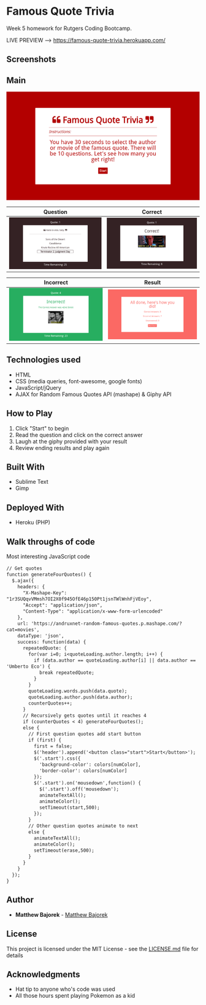 # Famous Quote Trivia
Week 5 homework for Rutgers Coding Bootcamp.

LIVE PREVIEW --> https://famous-quote-trivia.herokuapp.com/

## Screenshots

Main
-------------
![Main Image](/readme_images/main.png?raw=true"main.png")

Question | Correct
-------------|--------
![Question Image](/readme_images/question.png?raw=true"question.png") | ![Correct Image](/readme_images/correct.png?raw=true"correct.png")

Incorrect | Result
-------------|--------
![Incorrect Image](/readme_images/incorrect.png?raw=true"incorrect.png") | ![Result Image](/readme_images/result.png?raw=true"result.png")

## Technologies used
- HTML
- CSS (media queries, font-awesome, google fonts)
- JavaScript/jQuery
- AJAX for Random Famous Quotes API (mashape) & Giphy API

## How to Play

1. Click "Start" to begin
2. Read the question and click on the correct answer
3. Laugh at the giphy provided with your result
4. Review ending results and play again

## Built With

* Sublime Text
* Gimp

## Deployed With

* Heroku (PHP)

## Walk throughs of code

Most interesting JavaScript code
```
// Get quotes
function generateFourQuotes() {
  $.ajax({
    headers: {
      "X-Mashape-Key": "1r3SUQqvVMmsh7OI2X0f945OfE46p150Pt1jsnTWlWnhFjVEoy",
      "Accept": "application/json",
      "Content-Type": "application/x-www-form-urlencoded"
    },
    url: 'https://andruxnet-random-famous-quotes.p.mashape.com/?cat=movies',
    dataType: 'json',
    success: function(data) {
      repeatedQuote: {
        for(var i=0; i<quoteLoading.author.length; i++) {
          if (data.author == quoteLoading.author[i] || data.author == 'Umberto Eco') {
            break repeatedQuote;
          }
        }
        quoteLoading.words.push(data.quote);
        quoteLoading.author.push(data.author);
        counterQuotes++;
      }
      // Recursively gets quotes until it reaches 4
      if (counterQuotes < 4) generateFourQuotes();
      else {
        // First question quotes add start button
        if (first) {
          first = false;
          $('header').append('<button class="start">Start</button>');
          $('.start').css({
            'background-color': colors[numColor],
            'border-color': colors[numColor]
          });
          $('.start').on('mousedown',function() {
            $('.start').off('mousedown');
            animateTextAll();
            animateColor();
            setTimeout(start,500);
          });
        }
        // Other question quotes animate to next
        else {
          animateTextAll();
          animateColor();
          setTimeout(erase,500);
        }
      }
    }
  });
}
```

## Author

* **Matthew Bajorek** - [Matthew Bajorek](https://github.com/mattbajorek)

## License

This project is licensed under the MIT License - see the [LICENSE.md](LICENSE.md) file for details

## Acknowledgments

* Hat tip to anyone who's code was used
* All those hours spent playing Pokemon as a kid